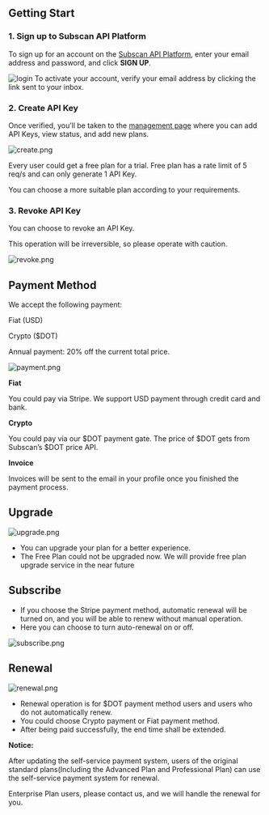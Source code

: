 ## Getting Start

### 1. Sign up to Subscan API Platform

To sign up for an account on the [Subscan API Platform](https://pro.subscan.io/login), enter your email address and password, and click **SIGN UP**.

![login](https://api.apidog.com/api/v1/projects/384478/resources/338719/image-preview)
To activate your account, verify your email address by clicking the link sent to your inbox.

### 2. Create API Key

Once verified, you’ll be taken to the [management page](https://pro.subscan.io/api_service) where you can add API Keys, view status, and add new plans.


![create.png](https://api.apidog.com/api/v1/projects/384478/resources/338522/image-preview)

Every user could get a free plan for a trial. Free plan has a rate limit of 5 req/s and can only generate 1 API Key.

You can choose a more suitable plan according to your requirements.

### 3. Revoke API Key

You can choose to revoke an API Key.

This operation will be irreversible, so please operate with caution.


![revoke.png](https://api.apidog.com/api/v1/projects/384478/resources/338523/image-preview)

## Payment Method

We accept the following payment:

Fiat (USD)

Crypto ($DOT)

Annual payment: 20% off the current total price.


![payment.png](https://api.apidog.com/api/v1/projects/384478/resources/338524/image-preview)

**Fiat**

You could pay via Stripe. We support USD payment through credit card and bank.

**Crypto**

You could pay via our $DOT payment gate. The price of $DOT gets from Subscan’s $DOT price API.

**Invoice**

Invoices will be sent to the email in your profile once you finished the payment process.

## Upgrade

![upgrade.png](https://api.apidog.com/api/v1/projects/384478/resources/338525/image-preview)

- You can upgrade your plan for a better experience.
- The Free Plan could not be upgraded now. We will provide free plan upgrade service in the near future

## Subscribe

- If you choose the Stripe payment method, automatic renewal will be turned on, and you will be able to renew without manual operation.
- Here you can choose to turn auto-renewal on or off.


![subscribe.png](https://api.apidog.com/api/v1/projects/384478/resources/338526/image-preview)


## Renewal


![renewal.png](https://api.apidog.com/api/v1/projects/384478/resources/338527/image-preview)

- Renewal operation is for $DOT payment method users and users who do not automatically renew.
- You could choose Crypto payment or Fiat payment method.
- After being paid successfully, the end time shall be extended.

**Notice:**

After updating the self-service payment system, users of the original standard plans(Including the Advanced Plan and Professional Plan) can use the self-service payment system for renewal.

Enterprise Plan users, please contact us, and we will handle the renewal for you.
